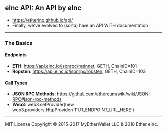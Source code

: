 ## eInc API: An API by eInc
- https://etherinc.github.io/api/
- Finally, we've evolved to (sorta) have an API WITH documentation

---

### The Basics

#### Endpoints
- **ETH**: https://api.einc.io/jsonrpc/mainnet, GETH, ChainID=101
- **Ropsten**:	https://api.einc.io/jsonrpc/ropsten,	GETH,	ChainID=103

#### Call Types
- **JSON RPC Methods**: https://github.com/ethereum/wiki/wiki/JSON-RPC#json-rpc-methods
- **Web3**:	web3.setProvider(new web3.providers.HttpProvider('PUT_ENDPOINT_URL_HERE')

---

MIT License Copyright © 2015-2017 MyEtherWallet LLC & 2018 Ether eInc.
